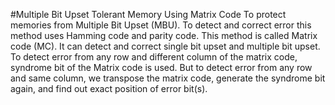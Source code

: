 #Multiple Bit Upset Tolerant Memory Using Matrix Code
To protect memories from Multiple Bit Upset (MBU). To detect and correct error this method uses Hamming code and parity code. This method is called Matrix code (MC). It can detect and correct single bit upset and multiple bit upset. To detect error from any row and different column of the matrix code, syndrome bit of the Matrix code is used. But to detect error from any row and same column, we transpose the matrix code, generate the syndrome bit again, and find out exact position of error bit(s).

